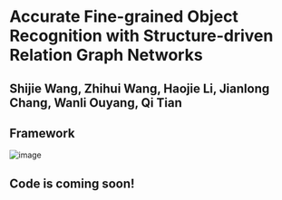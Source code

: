 # Accurate Fine-grained Object Recognition with Structure-driven Relation Graph Networks

## Shijie Wang, Zhihui Wang, Haojie Li, Jianlong Chang, Wanli Ouyang, Qi Tian

## Framework
![image](https://github.com/Pual2013/FRPT/blob/images/SRGN.png)

## Code is coming soon!
